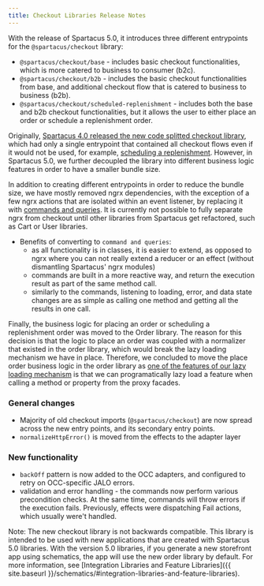 ```yaml
---
title: Checkout Libraries Release Notes
---
```


With the release of Spartacus 5.0, it introduces three different entrypoints for the `@spartacus/checkout` library:

- `@spartacus/checkout/base` - includes basic checkout functionalities, which is more catered to business to consumer (b2c).
- `@spartacus/checkout/b2b` - includes the basic checkout functionalities from base, and additional checkout flow that is catered to business to business (b2b).
- `@spartacus/checkout/scheduled-replenishment` - includes both the base and b2b checkout functionalities, but it allows the user to either place an order or schedule a replenishment order.

Originally, [Spartacus 4.0 released the new code splitted checkout library](https://sap.github.io/spartacus-docs/technical-changes-version-4/#new-checkout-library), which had only a single entrypoint that contained all checkout flows even if it would not be used, for example, [scheduling a replenishment](https://sap.github.io/spartacus-docs/scheduled-replenishment/#setting-up-a-replenishment-order). However, in Spartacus 5.0, we further decoupled the library into different business logic features in order to have a smaller bundle size.

In addition to creating different entrypoints in order to reduce the bundle size, we have mostly removed ngrx dependencies, with the exception of a few ngrx actions that are isolated within an event listener, by replacing it with [commands and queries](https://sap.github.io/spartacus-docs/commands-and-queries/#page-title). It is currently not possible to fully separate ngrx from checkout until other libraries from Spartacus get refactored, such as Cart or User libraries.

- Benefits of converting to `command and queries`:
  - as all functionality is in classes, it is easier to extend, as opposed to ngrx where you can not really extend a reducer or an effect (without dismantling Spartacus' ngrx modules)
  - commands are built in a more reactive way, and return the execution result as part of the same method call.
  - similarly to the commands, listening to loading, error, and data state changes are as simple as calling one method and getting all the results in one call.

Finally, the business logic for placing an order or scheduling a replenishment order was moved to the Order library. The reason for this decision is that the logic to place an order was coupled with a normalizer that existed in the order library, which would break the lazy loading mechanism we have in place. Therefore, we concluded to move the place order business logic in the order library as [one of the features of our lazy loading mechanism](https://sap.github.io/spartacus-docs/lazy-loading-guide/#exposing-smart-proxy-facades-from-lazy-loaded-features) is that we can programatically lazy load a feature when calling a method or property from the proxy facades.

### General changes

- Majority of old checkout imports (`@spartacus/checkout`) are now spread across the new entry points, and its secondary entry points.
- `normalizeHttpError()` is moved from the effects to the adapter layer

### New functionality

- `backOff` pattern is now added to the OCC adapters, and configured to retry on OCC-specific JALO errors.
- validation and error handling - the commands now perform various precondition checks. At the same time, commands will throw errors if the execution fails. Previously, effects were dispatching Fail actions, which usually were't handled.

Note: The new checkout library is not backwards compatible. This library is intended to be used with new applications that are created with Spartacus 5.0 libraries. With the version 5.0 libraries, if you generate a new storefront app using schematics, the app will use the new order library by default. For more information, see [Integration Libraries and Feature Libraries]({{ site.baseurl }}/schematics/#integration-libraries-and-feature-libraries).
